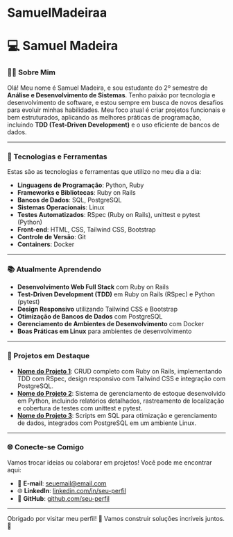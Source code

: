 # SamuelMadeiraa
# 💻 Samuel Madeira

### 🧑‍🎓 Sobre Mim
Olá! Meu nome é Samuel Madeira, e sou estudante do 2º semestre de **Análise e Desenvolvimento de Sistemas**. Tenho paixão por tecnologia e desenvolvimento de software, e estou sempre em busca de novos desafios para evoluir minhas habilidades. Meu foco atual é criar projetos funcionais e bem estruturados, aplicando as melhores práticas de programação, incluindo **TDD (Test-Driven Development)** e o uso eficiente de bancos de dados.

---

### 🚀 Tecnologias e Ferramentas
Estas são as tecnologias e ferramentas que utilizo no meu dia a dia:  
- **Linguagens de Programação**: Python, Ruby  
- **Frameworks e Bibliotecas**: Ruby on Rails  
- **Bancos de Dados**: SQL, PostgreSQL  
- **Sistemas Operacionais**: Linux  
- **Testes Automatizados**: RSpec (Ruby on Rails), unittest e pytest (Python)  
- **Front-end**: HTML, CSS, Tailwind CSS, Bootstrap  
- **Controle de Versão**: Git  
- **Containers**: Docker  

---

### 📚 Atualmente Aprendendo
- **Desenvolvimento Web Full Stack** com Ruby on Rails  
- **Test-Driven Development (TDD)** em Ruby on Rails (RSpec) e Python (pytest)  
- **Design Responsivo** utilizando Tailwind CSS e Bootstrap  
- **Otimização de Bancos de Dados** com PostgreSQL  
- **Gerenciamento de Ambientes de Desenvolvimento** com Docker  
- **Boas Práticas em Linux** para ambientes de desenvolvimento  

---

### 🌟 Projetos em Destaque
- **[Nome do Projeto 1](#)**: CRUD completo com Ruby on Rails, implementando TDD com RSpec, design responsivo com Tailwind CSS e integração com PostgreSQL.  
- **[Nome do Projeto 2](#)**: Sistema de gerenciamento de estoque desenvolvido em Python, incluindo relatórios detalhados, rastreamento de localização e cobertura de testes com unittest e pytest.  
- **[Nome do Projeto 3](#)**: Scripts em SQL para otimização e gerenciamento de dados, integrados com PostgreSQL em um ambiente Linux.  

---

### 🌐 Conecte-se Comigo
Vamos trocar ideias ou colaborar em projetos! Você pode me encontrar aqui:  
- 📧 **E-mail**: [seuemail@email.com](mailto:seuemail@email.com)  
- 🌐 **LinkedIn**: [linkedin.com/in/seu-perfil](#)  
- 🐙 **GitHub**: [github.com/seu-perfil](#)  

---

Obrigado por visitar meu perfil! 🚀 Vamos construir soluções incríveis juntos. 🎉
